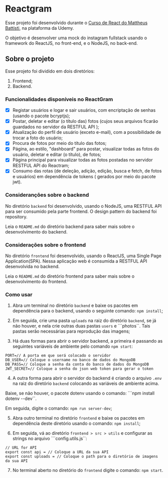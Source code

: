# Reactgram

Esse projeto foi desenvolvido durante o [Curso de React do Mattheus Battisti](https://www.udemy.com/course/react-do-zero-a-maestria-c-hooks-router-api-projetos/), na plataforma da Udemy.

O objetivo é desenvolver uma mock do instagram fullstack usando o framework do ReactJS, no front-end, e o NodeJS, no back-end.

## Sobre o projeto

Esse projeto foi dividido em dois diretórios:

1. Frontend;
2. Backend.

### Funcionalidades disponíveis no ReactGram

- [x] Registar usuários e logar e sair usuários, com encriptação de senhas (usando o pacote bcryptjs);
- [x] Postar, deletar e editar (o título das) fotos (cujos seus arquivos ficarão guardados no servidor da RESTFUL API );
- [x] Atualização do perfil de usuário (exceto e-mail), com a possibilidade de trocar a foto do usuário;
- [x] Procura de fotos por meio do título das fotos;
- [x] Página, ao estilo, "dashboard" para postar, visualizar todas as fotos do usuário, deletar e editar (o título), de fotos;
- [x] Página principal para visualizar todas as fotos postadas no servidor RESTFUL API do Reactram;
- [x] Consumo das rotas (de deleção, adição, edição, busca e fetch, de fotos e usuários) em dependência de tokens ( gerados por meio do pacote jwt).

### Consideranções sobre o backend
No diretório ``backend`` foi desenvolvido, usando o NodeJS, uma RESTFUL API para ser consumido pela parte frontend. O design pattern do backend foi repository.

Leia o ``README.md`` do diretório backend para saber mais sobre o desenvolvimento do backend.

### Considerações sobre o frontend
No diretório ``frontend`` foi desenvolvido, usando o ReactJS, uma Single Page Application(SPA). Nessa aplicação web é consumida a RESTFUL API desenvolvida no backend.

Leia o ``README.md`` do diretório frontend para saber mais sobre o desenvolvimento do frontend.

### Como usar
1. Abra um terminal no diretório ``backend`` e baixe os pacotes em dependência para o backend, usando o seguinte comando: `npm install`;

2. Em seguida, crie uma pasta ``uploads`` na raiz do diretório ``backend``, se já não houver, e nela crie outras duas pastas ``users`` e ```photos``. Tais pastas serão necessárias para reprodução das imagens;

3. Há duas formas para abrir o servidor backend, a primeira é passando as seguintes variáveis de ambiente pelo comando ``npm start``:

````
PORT=// A porta em que será colocado o servidor
DB_USER=// Coloque o username no banco de dados do MongoDB
DB_PASS=// Coloque a senha da conta do banco de dados do MongoDB
JWT_SECRET=// Coloque a senha do json web token para gerar o token
````

4. A outra forma para abrir o servidor do backend é criando o arquivo ``.env`` na raiz do diretório ``backend`` colocando as variáveis de ambiente acima.

Baixe, se não houver, o pacote dotenv usando o comando: ```npm install dotenv --dev``.

Em seguida, digite o comando: ``npm run server-dev``;

5. Abra outro terminal no diretório ``frontend`` e baixe os pacotes em dependência deste diretório usando o comando: `npm install`;

6. Em seguida, vá ao diretório ``frontend > src > utils`` e configurar as strings no  arquivo ```config.utils.js``:
````
// URL for API
export const api = // Coloque a URL da sua API
export const uploads = // Coloque o path para o diretório de imagens da sua API

````
7. No terminal aberto no diretório do ``frontend`` digite o comando: `npm start`.
